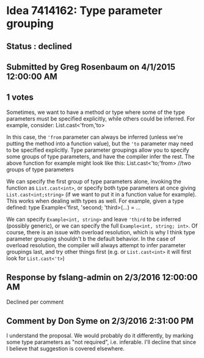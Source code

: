 # Idea 7414162: Type parameter grouping #

## Status : declined

## Submitted by Greg Rosenbaum on 4/1/2015 12:00:00 AM

## 1 votes

Sometimes, we want to have a method or type where some of the type parameters must be specified explicitly, while others could be inferred. For example, consider:
List.cast<'from,'to>

In this case, the `'from` parameter can always be inferred (unless we're putting the method into a function value), but the `'to` parameter may need to be specified explicitly.
Type parameter groupings allow you to specify some groups of type parameters, and have the compiler infer the rest. The above function for example might look like this:
List.cast<'to;'from> //two groups of type parameters

We can specify the first group of type parameters alone, invoking the function as `List.cast<int>`, or specify both type parameters at once giving `List.cast<int;string>` (if we want to put it in a function value for example).
This works when dealing with types as well. For example, given a type defined:
type Example<'first, 'second; 'third>(...) = ...

We can specify `Example<int, string>` and leave `'third` to be inferred (possibly generic), or we can specify the full `Example<int, string; int>`.
Of course, there is an issue with overload resolution, which is why I think type parameter grouping shouldn't b the default behavior. In the case of overload resolution, the compiler will always attempt to infer parameter groupings last, and try other things first (e.g. or `List.cast<int>` it will first look for `List.cast<'t>`)

## Response by fslang-admin on 2/3/2016 12:00:00 AM

Declined per comment


## Comment by Don Syme on 2/3/2016 2:31:00 PM

I understand the proposal. We would probably do it differently, by marking some type parameters as "not required", i.e. inferable. I'll decline that since I believe that suggestion is covered elsewhere.
